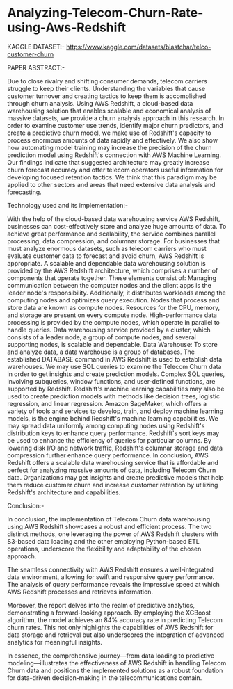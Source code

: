 # Analyzing-Telecom-Churn-Rate-using-Aws-Redshift

KAGGLE DATASET:- https://www.kaggle.com/datasets/blastchar/telco-customer-churn

PAPER ABSTRACT:-

Due to close rivalry and shifting consumer demands, telecom carriers struggle to keep their clients. Understanding the variables that cause customer turnover and creating tactics to keep them is accomplished through churn analysis. Using AWS Redshift, a cloud-based data warehousing solution that enables scalable and economical analysis of massive datasets, we provide a churn analysis approach in this research. In order to examine customer use trends, identify major churn predictors, and create a predictive churn model, we make use of Redshift's capacity to process enormous amounts of data rapidly and effectively. We also show how automating model training may increase the precision of the churn prediction model using Redshift's connection with AWS Machine Learning. Our findings indicate that suggested architecture may greatly increase churn forecast accuracy and offer telecom operators useful information for developing focused retention tactics. We think that this paradigm may be applied to other sectors and areas that need extensive data analysis and forecasting.

Technology used and its implementation:-

With the help of the cloud-based data warehousing service AWS Redshift, businesses can cost-effectively store and analyze huge amounts of data. To achieve great performance and scalability, the service combines parallel processing, data compression, and columnar storage. For businesses that must analyze enormous datasets, such as telecom carriers who must evaluate customer data to forecast and avoid churn, AWS Redshift is appropriate. A scalable and dependable data warehousing solution is provided by the AWS Redshift architecture, which comprises a number of components that operate together. These elements consist of: Managing communication between the computer nodes and the client apps is the leader node's responsibility. Additionally, it distributes workloads among the computing nodes and optimizes query execution. Nodes that process and store data are known as compute nodes. Resources for the CPU, memory, and storage are present on every compute node. High-performance data processing is provided by the compute nodes, which operate in parallel to handle queries. Data warehousing service provided by a cluster, which consists of a leader node, a group of compute nodes, and several supporting nodes, is scalable and dependable. Data Warehouse: To store and analyze data, a data warehouse is a group of databases. The established DATABASE command in AWS Redshift is used to establish data warehouses. We may use SQL queries to examine the Telecom Churn data in order to get insights and create prediction models. Complex SQL queries, involving subqueries, window functions, and user-defined functions, are supported by Redshift. Redshift's machine learning capabilities may also be used to create prediction models with methods like decision trees, logistic regression, and linear regression. Amazon SageMaker, which offers a variety of tools and services to develop, train, and deploy machine learning models, is the engine behind Redshift's machine learning capabilities. We may spread data uniformly among computing nodes using Redshift's distribution keys to enhance query performance. Redshift's sort keys may be used to enhance the efficiency of queries for particular columns. By lowering disk I/O and network traffic, Redshift's columnar storage and data compression further enhance query performance. In conclusion, AWS Redshift offers a scalable data warehousing service that is affordable and perfect for analyzing massive amounts of data, including Telecom Churn data. Organizations may get insights and create predictive models that help them reduce customer churn and increase customer retention by utilizing Redshift's architecture and capabilities.


Conclusion:-

In conclusion, the implementation of Telecom Churn data warehousing using AWS Redshift showcases a robust and efficient process. The two distinct methods, one leveraging the power of AWS Redshift clusters with S3-based data loading and the other employing Python-based ETL operations, underscore the flexibility and adaptability of the chosen approach.

The seamless connectivity with AWS Redshift ensures a well-integrated data environment, allowing for swift and responsive query performance. The analysis of query performance reveals the impressive speed at which AWS Redshift processes and retrieves information.

Moreover, the report delves into the realm of predictive analytics, demonstrating a forward-looking approach. By employing the XGBoost algorithm, the model achieves an 84% accuracy rate in predicting Telecom churn rates. This not only highlights the capabilities of AWS Redshift for data storage and retrieval but also underscores the integration of advanced analytics for meaningful insights.

In essence, the comprehensive journey—from data loading to predictive modeling—illustrates the effectiveness of AWS Redshift in handling Telecom Churn data and positions the implemented solutions as a robust foundation for data-driven decision-making in the telecommunications domain.
